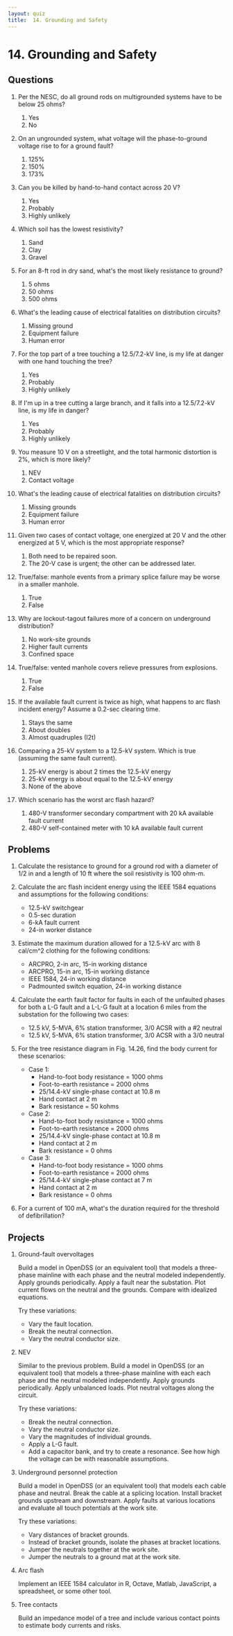 ```yaml
---
layout: quiz
title:  14. Grounding and Safety
---
```


# 14. Grounding and Safety

## Questions

1. Per the NESC, do all ground rods on multigrounded systems have to be below 25 ohms?
   
   1. Yes
   2. No
    
2. On an ungrounded system, what voltage will the phase-to-ground voltage rise to for a ground fault?
    
   1. 125%
   2. 150%
   3. 173%

3. Can you be killed by hand-to-hand contact across 20 V?

   1. Yes
   2. Probably
   3. Highly unlikely


    
4. Which soil has the lowest resistivity?

   1. Sand
   2. Clay
   3. Gravel
    
5. For an 8-ft rod in dry sand, what's the most likely resistance to ground?
   
   1. 5 ohms
   2. 50 ohms
   3. 500 ohms
    
6. What's the leading cause of electrical fatalities on distribution circuits?
   
   1. Missing ground
   2. Equipment failure
   3. Human error
    
7. For the top part of a tree touching a 12.5/7.2-kV line, is my life
   at danger with one hand touching the tree?
   
   1. Yes
   2. Probably
   3. Highly unlikely
    
8. If I'm up in a tree cutting a large branch, and it falls into a
   12.5/7.2-kV line, is my life in danger?
   
   1. Yes
   2. Probably
   3. Highly unlikely
    
9. You measure 10 V on a streetlight, and the total harmonic
   distortion is 2%, which is more likely?
   
   1. NEV
   2. Contact voltage
    
0. What's the leading cause of electrical fatalities on distribution
   circuits?
   
   1. Missing grounds
   2. Equipment failure
   3. Human error
    
0. Given two cases of contact voltage, one energized at 20 V and the
   other energized at 5 V, which is the most appropriate response?
    
   1. Both need to be repaired soon.
   2. The 20-V case is urgent; the other can be addressed
      later.
       
0. True/false: manhole events from a primary splice failure may be
   worse in a smaller manhole.
   
   1. True
   2. False
    
0. Why are lockout-tagout failures more of a concern on underground
   distribution?
   
   1. No work-site grounds
   2. Higher fault currents
   3. Confined space
       
0. True/false: vented manhole covers relieve pressures from
   explosions.
   
   1. True
   2. False
    
0. If the available fault current is twice as high, what happens to
   arc flash incident energy?    Assume a 0.2-sec clearing time.
   
   1. Stays the same
   2. About doubles
   3. Almost quadruples (I2t)
       
0. Comparing a 25-kV system to a 12.5-kV system. Which is true
   (assuming the same fault current).
   
   1. 25-kV energy is about 2 times the 12.5-kV energy
   2. 25-kV energy is about equal to the 12.5-kV energy
   3. None of the above
       
0. Which scenario has the worst arc flash hazard?

   1. 480-V transformer secondary compartment with 20 kA
      available fault current
   2. 480-V self-contained meter with 10 kA available fault
      current
       
## Problems

1. Calculate the resistance to ground for a ground rod with a diameter
   of 1/2 in and a length of 10 ft where the soil resistivity is 100
   ohm-m.

0. Calculate the arc flash incident energy using the IEEE 1584
   equations and assumptions for the following conditions:
   
   - 12\.5-kV switchgear
   - 0\.5-sec duration
   - 6-kA fault current
   - 24-in worker distance
    
0. Estimate the maximum duration allowed for a 12.5-kV arc with 8 cal/cm^2 clothing for the following conditions:
   
   - ARCPRO, 2-in arc, 15-in working distance
   - ARCPRO, 15-in arc, 15-in working distance
   - IEEE 1584, 24-in working distance
   - Padmounted switch equation, 24-in working distance
    
0. Calculate the earth fault factor for faults in each of the
   unfaulted phases for both a L-G fault and a L-L-G fault at a
   location 6 miles from the substation for the following two cases:
   
   - 12\.5 kV, 5-MVA, 6% station transformer, 3/0 ACSR with
          a #2 neutral
   - 12\.5 kV, 5-MVA, 6% station transformer, 3/0 ACSR with a
          3/0 neutral
           
0. For the tree resistance diagram in Fig. 14.26, find the body current for these scenarios:
   
   - Case 1: 
     - Hand-to-foot body resistance = 1000 ohms
     - Foot-to-earth resistance = 2000 ohms
     - 25/14.4-kV single-phase contact at 10.8 m
     - Hand contact at 2 m
     - Bark resistance = 50 kohms
   - Case 2: 
     - Hand-to-foot body resistance = 1000 ohms
     - Foot-to-earth resistance = 2000 ohms
     - 25/14.4-kV single-phase contact at 10.8 m
     - Hand contact at 2 m
     - Bark resistance = 0 ohms
   - Case 3: 
     - Hand-to-foot body resistance = 1000 ohms
     - Foot-to-earth resistance = 2000 ohms
     - 25/14.4-kV single-phase contact at 7 m
     - Hand contact at 2 m
     - Bark resistance = 0 ohms
      
0. For a current of 100 mA, what's the duration required for the threshold of defibrillation?


## Projects

1. Ground-fault overvoltages

   Build a model in OpenDSS (or an equivalent tool) that models a
   three-phase mainline with each phase and the neutral modeled
   independently. Apply grounds periodically. Apply a fault near the
   substation. Plot current flows on the neutral and the grounds.
   Compare with idealized equations.
   
   Try these variations:
   - Vary the fault location.
   - Break the neutral connection.
   - Vary the neutral conductor size.
    
2. NEV

   Similar to the previous problem. Build a model in OpenDSS (or an
   equivalent tool) that models a three-phase mainline with each each
   phase and the neutral modeled independently. Apply grounds
   periodically. Apply unbalanced loads. Plot neutral voltages along
   the circuit.
   
   Try these variations:
   - Break the neutral connection.
   - Vary the neutral conductor size.
   - Vary the magnitudes of individual grounds.
   - Apply a L-G fault.
   - Add a capacitor bank, and try to create a resonance. See
     how high the voltage can be with reasonable assumptions.
      
3. Underground personnel protection

   Build a model in OpenDSS (or an equivalent tool) that
   models each cable phase and neutral. Break the cable at
   a splicing location. Install bracket grounds upstream and
   downstream. Apply faults at various locations and evaluate
   all touch potentials at the work site. 
   
   Try these variations:
   - Vary distances of bracket grounds.
   - Instead of bracket grounds, isolate the phases at
     bracket locations.
   - Jumper the neutrals together at the work site.
   - Jumper the neutrals to a ground mat at the work site.
    
4. Arc flash

   Implement an IEEE 1584 calculator in R, Octave, Matlab,
   JavaScript, a spreadsheet, or some other tool.
    
5. Tree contacts

   Build an impedance model of a tree and include various
   contact points to estimate body currents and risks.


